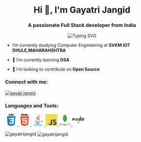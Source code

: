 <h1 align="center">Hi 👋, I'm Gayatri Jangid</h1>
<h3 align="center">A passionate Full Stack developer from India</h3>

<p align="center">
  <img src="https://readme-typing-svg.herokuapp.com?font=Fira+Code&weight=500&size=22&duration=4000&pause=1000&center=true&vCenter=true&width=435&lines=3rd+Year+Engineering+Student;Full+Stack+Developer+%7C+MERN+Stack;DSA+Learner+%7C+Open+Source+Contributor" alt="Typing SVG" />
</p>

- I’m currently studying Computer Engineering at **SVKM IOT DHULE,MAHARAHSHTRA**

- 🌱 I’m currently learning **DSA**

- 🔭 I’m looking to contribute on **Open Source**

<h3 align="left">Connect with me:</h3>
<p align="left">
<a href="www.linkedin.com/in/gayatri-jangid-68b601293" target="blank"><img align="center" src="https://raw.githubusercontent.com/rahuldkjain/github-profile-readme-generator/master/src/images/icons/Social/linked-in-alt.svg" alt="gayati jangid" height="30" width="40" /></a>
</p>
<h3 align="left">Languages and Tools:</h3>
<p align="left"> <a href="https://www.w3schools.com/css/" target="_blank" rel="noreferrer"> <img src="https://raw.githubusercontent.com/devicons/devicon/master/icons/css3/css3-original-wordmark.svg" alt="css3" width="40" height="40"/> </a> <a href="https://www.w3.org/html/" target="_blank" rel="noreferrer"> <img src="https://raw.githubusercontent.com/devicons/devicon/master/icons/html5/html5-original-wordmark.svg" alt="html5" width="40" height="40"/> </a> <a href="https://www.java.com" target="_blank" rel="noreferrer"> <img src="https://raw.githubusercontent.com/devicons/devicon/master/icons/java/java-original.svg" alt="java" width="40" height="40"/> </a> <a href="https://developer.mozilla.org/en-US/docs/Web/JavaScript" target="_blank" rel="noreferrer"> <img src="https://raw.githubusercontent.com/devicons/devicon/master/icons/javascript/javascript-original.svg" alt="javascript" width="40" height="40"/> </a> <a href="https://www.mongodb.com/" target="_blank" rel="noreferrer"> <img src="https://raw.githubusercontent.com/devicons/devicon/master/icons/mongodb/mongodb-original-wordmark.svg" alt="mongodb" width="40" height="40"/> </a> <a href="https://nodejs.org" target="_blank" rel="noreferrer"> <img src="https://raw.githubusercontent.com/devicons/devicon/master/icons/nodejs/nodejs-original-wordmark.svg" alt="nodejs" width="40" height="40"/> </a> </p>

<p><img align="left" src="https://github-readme-stats.vercel.app/api/top-langs?username=gayatrijangid&show_icons=true&locale=en&layout=compact" alt="gayatrijangid" /></p>

<p>&nbsp;<img align="center" src="https://github-readme-stats.vercel.app/api?username=gayatrijangid&show_icons=true&locale=en" alt="gayatrijangid" /></p>

